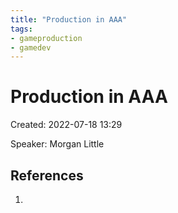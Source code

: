 ```yaml
---
title: "Production in AAA"
tags:
- gameproduction
- gamedev
---
```


# Production in AAA
Created: 2022-07-18 13:29  

Speaker: Morgan Little

## References
1. 